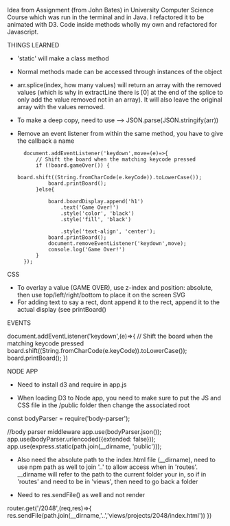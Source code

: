 Idea from Assignment (from John Bates) in University Computer Science Course which was run in the terminal and in Java. I refactored it to be animated with D3. Code inside methods wholly my own and refactored for Javascript.

THINGS LEARNED
- 'static' will make a class method
- Normal methods made can be accessed through instances of the object
- arr.splice(index, how many values) will return an array with the removed values (which is why in extractLine there is [0] at the end of the splice to only add the value removed not in an array). It will also leave the original array with the values removed.
- To make a deep copy, need to use --> JSON.parse(JSON.stringify(arr))
- Remove an event listener from within the same method, you have to give the callback a name

        document.addEventListener('keydown',move=(e)=>{
            // Shift the board when the matching keycode pressed
            if (!board.gameOver()) {
                board.shift((String.fromCharCode(e.keyCode)).toLowerCase());
                board.printBoard();  
            }else{

                board.boardDisplay.append('h1')
                    .text('Game Over!')
                    .style('color', 'black')
                    .style('fill', 'black')

                    .style('text-align', 'center');
                board.printBoard();
                document.removeEventListener('keydown',move);
                console.log('Game Over!')
            }
        });
<!-- https://stackoverflow.com/questions/4402287/javascript-remove-event-listener -->

CSS
- To overlay a value (GAME OVER), use z-index and position: absolute, then use top/left/right/bottom to place it on the screen
SVG
- For adding text to say a rect, dont append it to the rect, append it to the actual display (see printBoard()

EVENTS
   
 document.addEventListener('keydown',(e)=>{
        // Shift the board when the matching keycode pressed
        board.shift((String.fromCharCode(e.keyCode)).toLowerCase());
        board.printBoard();
    })
    

NODE APP
- Need to install d3 and require in app.js
<!-- https://stackoverflow.com/questions/9948350/how-to-use-d3-in-node-js-properly -->
- When loading D3 to Node app, you need to make sure to put the JS and CSS file in the /public folder then change the associated root
<!-- Robert Macneils answer
https://teamtreehouse.com/community/cant-get-the-css-to-load-in-the-nodejs-server -->
  const bodyParser = require('body-parser');

  //body parser middleware
  app.use(bodyParser.json());
  app.use(bodyParser.urlencoded({extended: false}));
  app.use(express.static(path.join(__dirname, 'public')));

- Also need the absolute path to the index.html file (__dirname), need to use npm path as well to join '..' to allow access when in 'routes'. __dirname will refer to the path to the current folder your in, so if in 'routes' and need to be in 'views', then need to go back a folder
<!-- https://stackoverflow.com/questions/18088034/how-to-go-up-using-dirname-in-the-folder-hierarchy/18088133 -->
- Need to res.sendFile() as well and not render 

router.get('/2048',(req,res)=>{
    res.sendFile(path.join(__dirname,'..','views/projects/2048/index.html'))
})

